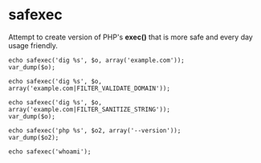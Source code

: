 # safexec

Attempt to create version of PHP's **exec()** that is more safe and every day usage friendly.


    echo safexec('dig %s', $o, array('example.com'));
    var_dump($o);

    echo safexec('dig %s', $o, array('example.com|FILTER_VALIDATE_DOMAIN'));

    echo safexec('dig %s', $o, array('example.com|FILTER_SANITIZE_STRING'));
    var_dump($o);

    echo safexec('php %s', $o2, array('--version'));
    var_dump($o2);

    echo safexec('whoami');


